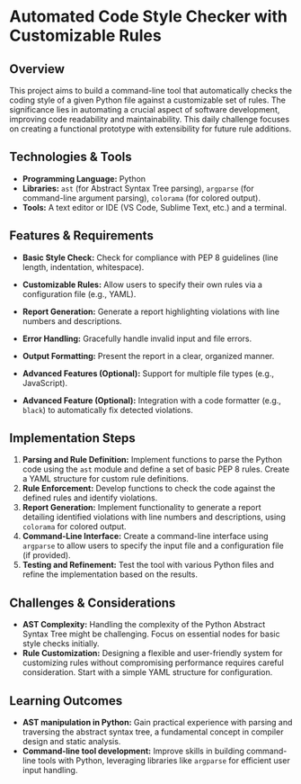 # Automated Code Style Checker with Customizable Rules

## Overview

This project aims to build a command-line tool that automatically checks the coding style of a given Python file against a customizable set of rules.  The significance lies in automating a crucial aspect of software development, improving code readability and maintainability.  This daily challenge focuses on creating a functional prototype with extensibility for future rule additions.

## Technologies & Tools

* **Programming Language:** Python
* **Libraries:** `ast` (for Abstract Syntax Tree parsing), `argparse` (for command-line argument parsing), `colorama` (for colored output).
* **Tools:**  A text editor or IDE (VS Code, Sublime Text, etc.) and a terminal.


## Features & Requirements

- **Basic Style Check:**  Check for compliance with PEP 8 guidelines (line length, indentation, whitespace).
- **Customizable Rules:** Allow users to specify their own rules via a configuration file (e.g., YAML).
- **Report Generation:** Generate a report highlighting violations with line numbers and descriptions.
- **Error Handling:** Gracefully handle invalid input and file errors.
- **Output Formatting:** Present the report in a clear, organized manner.

- **Advanced Features (Optional):**  Support for multiple file types (e.g., JavaScript).
- **Advanced Feature (Optional):** Integration with a code formatter (e.g., `black`) to automatically fix detected violations.


## Implementation Steps

1. **Parsing and Rule Definition:** Implement functions to parse the Python code using the `ast` module and define a set of basic PEP 8 rules.  Create a YAML structure for custom rule definitions.
2. **Rule Enforcement:**  Develop functions to check the code against the defined rules and identify violations.
3. **Report Generation:**  Implement functionality to generate a report detailing identified violations with line numbers and descriptions, using `colorama` for colored output.
4. **Command-Line Interface:** Create a command-line interface using `argparse` to allow users to specify the input file and a configuration file (if provided).
5. **Testing and Refinement:**  Test the tool with various Python files and refine the implementation based on the results.


## Challenges & Considerations

- **AST Complexity:**  Handling the complexity of the Python Abstract Syntax Tree might be challenging.  Focus on essential nodes for basic style checks initially.
- **Rule Customization:**  Designing a flexible and user-friendly system for customizing rules without compromising performance requires careful consideration.  Start with a simple YAML structure for configuration.


## Learning Outcomes

- **AST manipulation in Python:** Gain practical experience with parsing and traversing the abstract syntax tree, a fundamental concept in compiler design and static analysis.
- **Command-line tool development:** Improve skills in building command-line tools with Python, leveraging libraries like `argparse` for efficient user input handling.

